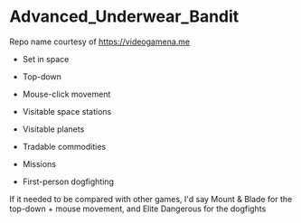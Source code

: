 # Advanced_Underwear_Bandit

Repo name courtesy of https://videogamena.me

- Set in space
- Top-down
- Mouse-click movement
- Visitable space stations
- Visitable planets
- Tradable commodities
- Missions

- First-person dogfighting

If it needed to be compared with other games, I'd say Mount & Blade for the top-down + mouse movement, and Elite Dangerous for the dogfights
